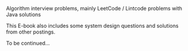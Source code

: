 Algorithm interview problems, mainly LeetCode / Lintcode problems with Java solutions

This E-book also includes some system design questions and solutions from other postings.

To be continued... 

